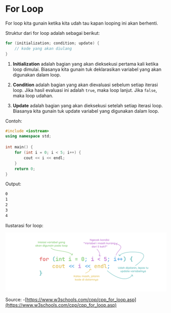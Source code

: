 # For Loop

For loop kita gunain ketika kita udah tau kapan looping ini akan berhenti.

Struktur dari for loop adalah sebagai berikut:

```cpp
for (initialization; condition; update) {
    // kode yang akan diulang
}
```

1. **Initialization** adalah bagian yang akan dieksekusi pertama kali ketika loop dimulai. Biasanya kita gunain tuk deklarasikan variabel yang akan digunakan dalam loop.

2. **Condition** adalah bagian yang akan dievaluasi sebelum setiap iterasi loop. Jika hasil evaluasi ini adalah `true`, maka loop lanjut. Jika `false`, maka loop udahan.

3. **Update** adalah bagian yang akan dieksekusi setelah setiap iterasi loop. Biasanya kita gunain tuk update variabel yang digunakan dalam loop.

Contoh:

```cpp
#include <iostream>
using namespace std;

int main() {
    for (int i = 0; i < 5; i++) {
        cout << i << endl;
    }
    return 0;
}
```

Output:
```bash
0
1
2
3
4
```

Ilustarasi for loop:

![For Loop](../../photo/algoritma-pemrograman-lanjut/for-loop.png)

Source:
-[https://www.w3schools.com/cpp/cpp_for_loop.asp](https://www.w3schools.com/cpp/cpp_for_loop.asp)
